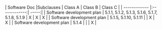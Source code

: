| Software Doc  |Subclauses     | Class A  | Class B | Class C |
| ------------- |:-------------:| -----:| 
| Software development plan     | 5.1.1, 5.1.2, 5.1.3, 5.1.6, 5.1.7, 5.1.8, 5.1.9 | X | X | X |
| Software development plan     | 5.1.5, 5.1.10, 5.1.11 |  | X | X |
| Software development plan     | 5.1.4 |  |  | X |

